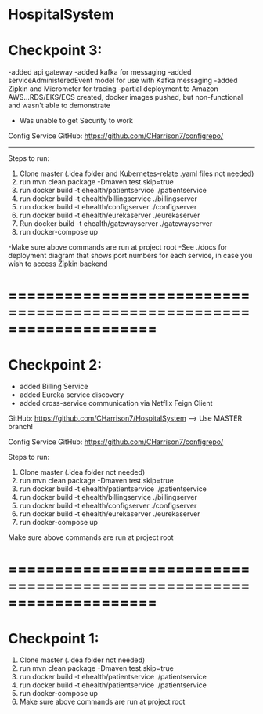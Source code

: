 # HospitalSystem

# Checkpoint 3:

-added api gateway
-added kafka for messaging
-added serviceAdministeredEvent model for use with Kafka messaging
-added Zipkin and Micrometer for tracing
-partial deployment to Amazon AWS...RDS/EKS/ECS created, docker images pushed, but non-functional and wasn't able to demonstrate

* Was unable to get Security to work


Config Service GitHub: https://github.com/CHarrison7/configrepo/

---------------------------
Steps to run:

1. Clone master (.idea folder and Kubernetes-relate .yaml files not needed)
2. run mvn clean package -Dmaven.test.skip=true
3. run docker build -t ehealth/patientservice ./patientservice
4. run docker build -t ehealth/billingservice ./billingserver
5. run docker build -t ehealth/configserver ./configserver
6. run docker build -t ehealth/eurekaserver ./eurekaserver
7. Run docker build -t ehealth/gatewayserver ./gatewayserver
8. run docker-compose up

-Make sure above commands are run at project root
-See ./docs for deployment diagram that shows port numbers for each service, in case you wish to access Zipkin backend

====================================================================
====================================================================

# Checkpoint 2:
- added Billing Service
- added Eureka service discovery
- added cross-service communication via Netflix Feign Client

GitHub: https://github.com/CHarrison7/HospitalSystem --> Use MASTER branch!

Config Service GitHub: https://github.com/CHarrison7/configrepo/

Steps to run:

1. Clone master (.idea folder not needed)
2. run mvn clean package -Dmaven.test.skip=true
3. run docker build -t ehealth/patientservice ./patientservice
4. run docker build -t ehealth/billingservice ./billingserver
5. run docker build -t ehealth/configserver ./configserver
6. run docker build -t ehealth/eurekaserver ./eurekaserver
7. run docker-compose up

Make sure above commands are run at project root


====================================================================
====================================================================

# Checkpoint 1:
1. Clone master (.idea folder not needed)
2. run mvn clean package -Dmaven.test.skip=true
3. run docker build -t ehealth/patientservice ./patientservice
4. run docker build -t ehealth/patientservice ./patientservice
5. run docker-compose up
6. Make sure above commands are run at project root
